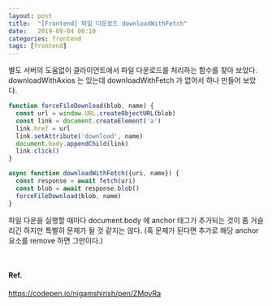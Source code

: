 ```yaml
---
layout: post
title:  "[Frontend] 파일 다운로드 downloadWithFetch"
date:   2019-09-04 00:10
categories: frontend
tags: [frontend]
---
```

별도 서버의 도움없이 클라이언트에서 파일 다운로드를 처리하는 함수를 찾아 보았다. downloadWithAxios 는 있는데 downloadWithFetch 가 없어서 하나 만들어 보았다.

```javascript
function forceFileDownload(blob, name) {
  const url = window.URL.createObjectURL(blob)
  const link = document.createElement('a')
  link.href = url
  link.setAttribute('download', name)
  document.body.appendChild(link)
  link.click()
}

async function downloadWithFetch({uri, name}) {
  const response = await fetch(uri)
  const blob = await response.blob()
  forceFileDownload(blob, name)
}
```

파일 다운을 실행할 때마다 document.body 에 anchor 태그가 추가되는 것이 좀 거슬리긴 하지만 특별히 문제가 될 것 같지는 않다. (혹 문제가 된다면 추가로 해당 anchor 요소를 remove 하면 그만이다.)

<br>

#### Ref.
https://codepen.io/nigamshirish/pen/ZMpvRa